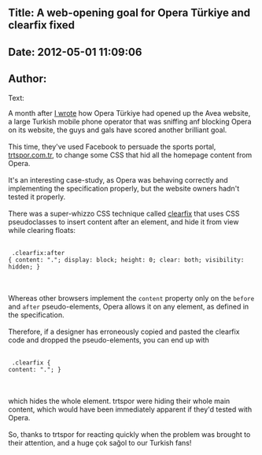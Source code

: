 Title: A web-opening goal for Opera Türkiye and clearfix fixed
----
Date: 2012-05-01 11:09:06
----
Author: 
----
Text:

A month after <a href="" target="_blank">I wrote</a> how Opera Türkiye had opened up the Avea website, a large Turkish mobile phone operator that was sniffing anf blocking Opera on its website, the guys and gals have scored another brilliant goal.<br/><br/>This time, they&#39;ve used Facebook to persuade the sports portal, <a href="http://www.trtspor.com.tr/" target="_blank">trtspor.com.tr</a>, to change some CSS that hid all the homepage content from Opera. <br/><br/>It&#39;s an interesting case-study, as Opera was behaving correctly and implementing the specification properly, but the website owners hadn&#39;t tested it properly.<br/><br/>There was a super-whizzo CSS technique called <a href="http://www.positioniseverything.net/easyclearing.html">clearfix</a> that uses CSS pseudoclasses to insert content after an element, and hide it from view while clearing floats:<br/><br/><pre><code>
.clearfix:after {
    content: &quot;.&quot;;
    display: block;
    height: 0;
    clear: both;
    visibility: hidden;
}</code></pre><br/><br/>Whereas other browsers implement the <code>content</code> property only on the <code>before</code> and <code>after</code> pseudo-elements, Opera allows it on any element, as defined in the specification.<br/><br/>Therefore, if a designer has erroneously copied and pasted the clearfix code and dropped the pseudo-elements, you can end up with <br/><br/><pre><code>
.clearfix  {
    content: &quot;.&quot;;
}</code></pre><br/><br/>which hides the whole element. trtspor were hiding their whole main content, which would have been immediately apparent if they&#39;d tested with Opera. <br/><br/>So, thanks to trtspor for reacting quickly when the problem was brought to their attention, and a huge <span lang="tr" title="thank you!">çok sağol to our Turkish fans!</span>
